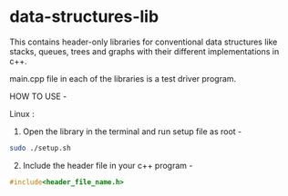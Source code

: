 # data-structures-lib
This contains header-only libraries for conventional data structures like stacks, queues, trees and graphs with their different implementations in c++.

main.cpp file in each of the libraries is a test driver program.

HOW TO USE - 

Linux :

1. Open the library in the terminal and run setup file as root - 
```bash
sudo ./setup.sh
```
2. Include the header file in your c++ program -
```c++
#include<header_file_name.h>
```
